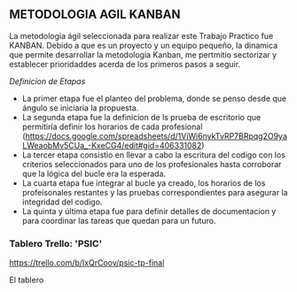 ## METODOLOGIA AGIL KANBAN

La metodologia ágil seleccionada para realizar este Trabajo Practico fue KANBAN. Debido a que es un proyecto y un equipo pequeño, la dinamica que permite desarrollar la metodologia Kanban, me pertmitio sectorizar y establecer prioridaddes acerda de los primeros pasos a seguir. 

*Definicion de Etapas*
- La primer etapa fue el planteo del problema, donde se penso desde que ángulo se iniciaria la propuesta.
- La segunda etapa fue la definicion de ls prueba de escritorio que permitiría definir los horarios de cada profesional (https://docs.google.com/spreadsheets/d/1ViWi6nykTvRP7BRpqg2O9yaLWeaobMv5CUa_-KxeCG4/edit#gid=406331082)
- La tercer etapa consistio en llevar a cabo la escritura del codigo con los criterios seleccionados para uno de los profesionales hasta corroborar que la lógica del bucle era la esperada.
- La cuarta etapa fue integrar al bucle ya creado, los horarios de los profeisonales restantes y las pruebas correspondientes para asegurar la integridad del codigo.
- La quinta y última etapa fue para definir detalles de documentacion y para coordinar las tareas que quedan para un futuro.


### Tablero Trello: 'PSIC' 

https://trello.com/b/IxQrCoov/psic-tp-final

El tablero 


